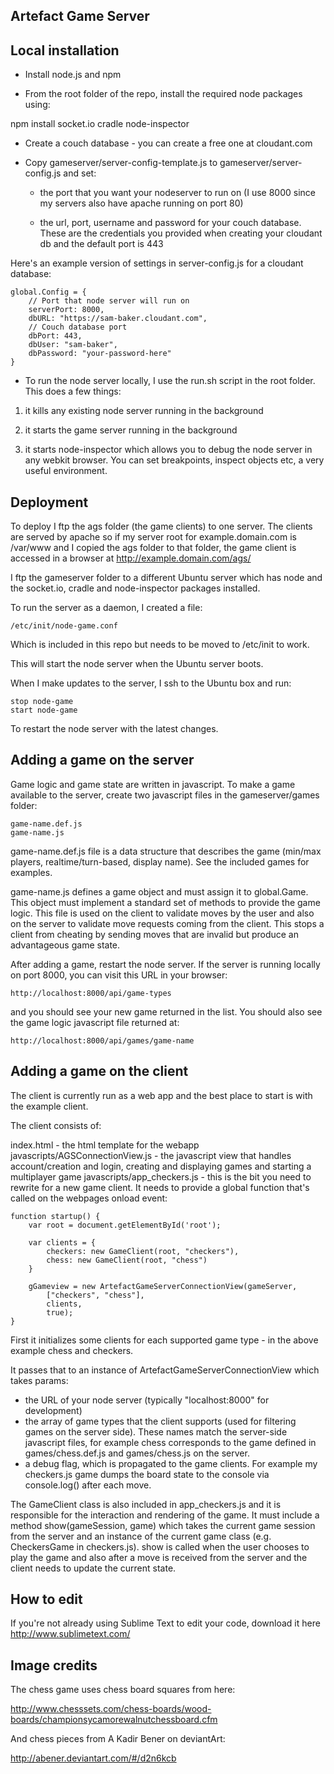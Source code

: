 Artefact Game Server
--------------------

Local installation
------------------

- Install node.js and npm

- From the root folder of the repo, install the required node packages using:

npm install socket.io cradle node-inspector

- Create a couch database - you can create a free one at cloudant.com

- Copy gameserver/server-config-template.js to gameserver/server-config.js and set:

	- the port that you want your nodeserver to run on (I use 8000 since my servers also have apache running on port 80)

	- the url, port, username and password for your couch database. These are the credentials you provided when creating your cloudant db and the default port is 443

Here's an example version of settings in server-config.js for a cloudant database:

	global.Config = {
		// Port that node server will run on
		serverPort: 8000,
		dbURL: "https://sam-baker.cloudant.com",
		// Couch database port
		dbPort: 443,
		dbUser: "sam-baker",
		dbPassword: "your-password-here"
	}

- To run the node server locally, I use the run.sh script in the root folder. This does a few things:

1) it kills any existing node server running in the background

2) it starts the game server running in the background

3) it starts node-inspector which allows you to debug the node server in any webkit browser. You can set breakpoints, inspect objects etc, a very useful environment.

Deployment
----------

To deploy I ftp the ags folder (the game clients) to one server. The clients are served by apache so if my server root for example.domain.com is /var/www and I copied the ags folder to that folder, the game client is accessed in a browser at http://example.domain.com/ags/

I ftp the gameserver folder to a different Ubuntu server which has node and the socket.io, cradle and node-inspector packages installed.

To run the server as a daemon, I created a file:

	/etc/init/node-game.conf

Which is included in this repo but needs to be moved to /etc/init to work.

This will start the node server when the Ubuntu server boots.

When I make updates to the server, I ssh to the Ubuntu box and run:

	stop node-game
	start node-game

To restart the node server with the latest changes.

Adding a game on the server
---------------------------

Game logic and game state are written in javascript. To make a game available to the server, create two javascript files in the gameserver/games folder:

	game-name.def.js
	game-name.js

game-name.def.js file is a data structure that describes the game (min/max players, realtime/turn-based, display name). See the included games for examples.

game-name.js defines a game object and must assign it to global.Game. This object must implement a standard set of methods to provide the game logic. This file is used on the client to validate moves by the user and also on the server to validate move requests coming from the client. This stops a client from cheating by sending moves that are invalid but produce an advantageous game state.

After adding a game, restart the node server. If the server is running locally on port 8000, you can visit this URL in your browser:

	http://localhost:8000/api/game-types

and you should see your new game returned in the list. You should also see the game logic javascript file returned at:

	http://localhost:8000/api/games/game-name

Adding a game on the client
---------------------------

The client is currently run as a web app and the best place to start is with the example client.

The client consists of:

index.html - the html template for the webapp
javascripts/AGSConnectionView.js - the javascript view that handles account/creation and login, creating and displaying games and starting a multiplayer game
javascripts/app_checkers.js - this is the bit you need to rewrite for a new game client. It needs to provide a global function that's called on the webpages onload event:

	function startup() {
		var root = document.getElementById('root');

		var clients = {
			checkers: new GameClient(root, "checkers"),
			chess: new GameClient(root, "chess")
		}

		gGameview = new ArtefactGameServerConnectionView(gameServer,
			["checkers", "chess"],
			clients,
			true);
	}

First it initializes some clients for each supported game type - in the above example chess and checkers.

It passes that to an instance of ArtefactGameServerConnectionView which takes params:

- the URL of your node server (typically "localhost:8000" for development)
- the array of game types that the client supports (used for filtering games on the server side). These names match the server-side javascript files, for example chess corresponds to the game defined in games/chess.def.js and games/chess.js on the server.
- a debug flag, which is propagated to the game clients. For example my checkers.js game dumps the board state to the console via console.log() after each move.

The GameClient class is also included in app_checkers.js and it is responsible for the interaction and rendering of the game. It must include a method show(gameSession, game) which takes the current game session from the server and an instance of the current game class (e.g. CheckersGame in checkers.js). show is called when the user chooses to play the game and also after a move is received from the server and the client needs to update the current state.

How to edit
-----------

If you're not already using Sublime Text to edit your code, download it here http://www.sublimetext.com/

Image credits
-------------

The chess game uses chess board squares from here:

http://www.chesssets.com/chess-boards/wood-boards/championsycamorewalnutchessboard.cfm

And chess pieces from A Kadir Bener on deviantArt:

http://abener.deviantart.com/#/d2n6kcb
